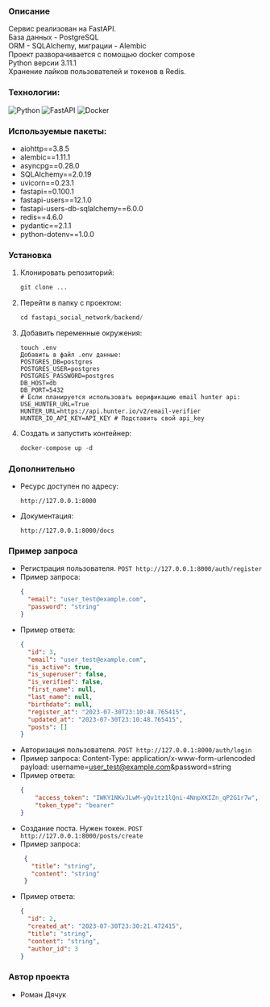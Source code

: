 ### Описание
   Сервис реализован на FastAPI.  
   База данных - PostgreSQL  
   ORM - SQLAlchemy, миграции - Alembic  
   Проект разворачивается с помощью docker compose   
   Python версии 3.11.1  
   Хранение лайков пользователей и токенов в Redis.
### Технологии:
![Python](https://img.shields.io/badge/Python-FFD43B?style=for-the-badge&logo=python&logoColor=blue)
![FastAPI](https://img.shields.io/badge/FastAPI-092E20?style=for-the-badge&logo=FastAPI&logoColor=green)
![Docker](https://img.shields.io/badge/Docker-092E20?style=for-the-badge&logo=docker&logoColor=blue)
### Используемые пакеты:
* aiohttp==3.8.5
* alembic==1.11.1
* asyncpg==0.28.0
* SQLAlchemy==2.0.19
* uvicorn==0.23.1
* fastapi==0.100.1
* fastapi-users==12.1.0
* fastapi-users-db-sqlalchemy==6.0.0
* redis==4.6.0
* pydantic==2.1.1
* python-dotenv==1.0.0

### Установка

1. Клонировать репозиторий:

   ```python
   git clone ...
   ```

2. Перейти в папку с проектом:

   ```python
   cd fastapi_social_network/backend/
   ```
3. Добавить переменные окружения:
   ```
   touch .env
   Добавить в файл .env данные:
   POSTGRES_DB=postgres
   POSTGRES_USER=postgres
   POSTGRES_PASSWORD=postgres
   DB_HOST=db
   DB_PORT=5432
   # Если планируется использовать верификацию email hunter api:
   USE_HUNTER_URL=True
   HUNTER_URL=https://api.hunter.io/v2/email-verifier
   HUNTER_IO_API_KEY=API_KEY # Подставить свой api_key
   ```
5. Создать и запустить контейнер:

   ```python
   docker-compose up -d
   ```
### Дополнительно

* Ресурс доступен по адресу:
   ```
   http://127.0.0.1:8000
   ```
* Документация:
   ```
   http://127.0.0.1:8000/docs
   ```
### Пример запроса
* Регистрация пользователя.
    `POST http://127.0.0.1:8000/auth/register`
* Пример запроса:
    ```json
    {
      "email": "user_test@example.com",
      "password": "string"
    }
    ```
* Пример ответа:
    ```json
    {
      "id": 3,
      "email": "user_test@example.com",
      "is_active": true,
      "is_superuser": false,
      "is_verified": false,
      "first_name": null,
      "last_name": null,
      "birthdate": null,
      "register_at": "2023-07-30T23:10:48.765415",
      "updated_at": "2023-07-30T23:10:48.765415",
      "posts": []
    }
    ```
* Авторизация пользователя.
    `POST http://127.0.0.1:8000/auth/login`
* Пример запроса:
    Content-Type: application/x-www-form-urlencoded
    payload: username=user_test@example.com&password=string
* Пример ответа:
    ```json
    {
        "access_token": "IWKY1NKvJLwM-yQv1tz1lQni-4NnpXKIZn_qP2G1r7w",
        "token_type": "bearer"
    }
    ```
* Создание поста. Нужен токен.
    `POST http://127.0.0.1:8000/posts/create`
* Пример запроса:
   ```json
    {
      "title": "string",
      "content": "string"
    }
  ```
* Пример ответа:
    ```json
    {
      "id": 2,
      "created_at": "2023-07-30T23:30:21.472415",
      "title": "string",
      "content": "string",
      "author_id": 3
    }
    ```
### Автор проекта 
* Роман Дячук   



